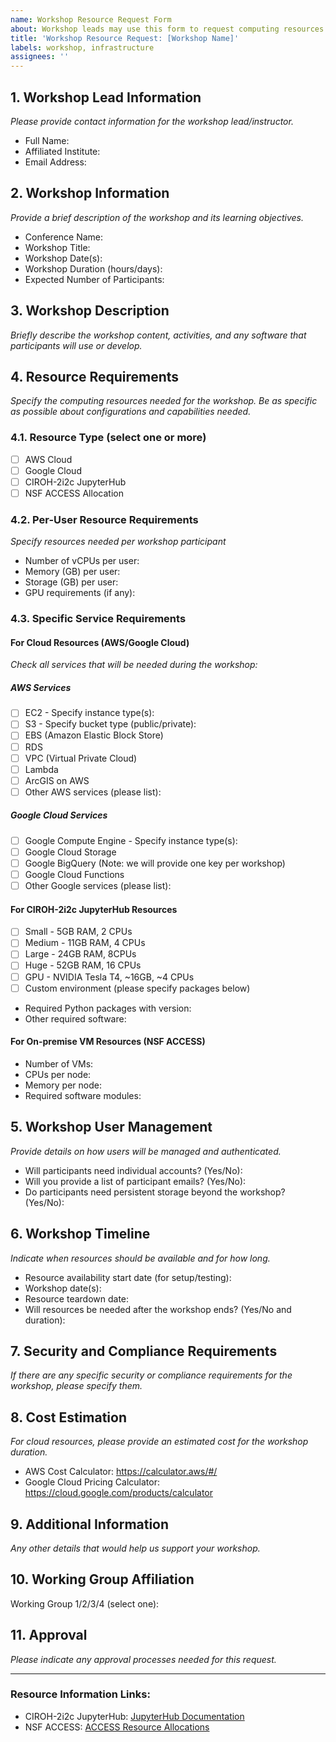 ```yaml
---
name: Workshop Resource Request Form
about: Workshop leads may use this form to request computing resources (AWS, Google Cloud, NSF ACCESS or CIROH-2i2c JupyterHub) for CIROH workshops. Access is available to all consortium members and partners.
title: 'Workshop Resource Request: [Workshop Name]'
labels: workshop, infrastructure
assignees: ''
---
```


## 1. Workshop Lead Information
*Please provide contact information for the workshop lead/instructor.*
- Full Name:
- Affiliated Institute:
- Email Address:

## 2. Workshop Information
*Provide a brief description of the workshop and its learning objectives.*
- Conference Name:
- Workshop Title:
- Workshop Date(s):
- Workshop Duration (hours/days):
- Expected Number of Participants:

## 3. Workshop Description
*Briefly describe the workshop content, activities, and any software that participants will use or develop.*

## 4. Resource Requirements
*Specify the computing resources needed for the workshop. Be as specific as possible about configurations and capabilities needed.*

### 4.1. Resource Type (select one or more)
- [ ] AWS Cloud
- [ ] Google Cloud
- [ ] CIROH-2i2c JupyterHub
- [ ] NSF ACCESS Allocation

### 4.2. Per-User Resource Requirements
*Specify resources needed per workshop participant*
- Number of vCPUs per user:
- Memory (GB) per user:
- Storage (GB) per user:
- GPU requirements (if any):

### 4.3. Specific Service Requirements

#### For Cloud Resources (AWS/Google Cloud)
*Check all services that will be needed during the workshop:*

##### AWS Services
- [ ] EC2 - Specify instance type(s):
- [ ] S3 - Specify bucket type (public/private):
- [ ] EBS (Amazon Elastic Block Store)
- [ ] RDS
- [ ] VPC (Virtual Private Cloud)
- [ ] Lambda
- [ ] ArcGIS on AWS
- [ ] Other AWS services (please list):

##### Google Cloud Services
- [ ] Google Compute Engine - Specify instance type(s):
- [ ] Google Cloud Storage
- [ ] Google BigQuery (Note: we will provide one key per workshop)
- [ ] Google Cloud Functions
- [ ] Other Google services (please list):

#### For CIROH-2i2c JupyterHub Resources
- [ ] Small - 5GB RAM, 2 CPUs
- [ ] Medium - 11GB RAM, 4 CPUs
- [ ] Large - 24GB RAM, 8CPUs
- [ ] Huge - 52GB RAM, 16 CPUs
- [ ] GPU - NVIDIA Tesla T4, ~16GB, ~4 CPUs
- [ ] Custom environment (please specify packages below)
- Required Python packages with version:
- Other required software:

#### For On-premise VM Resources (NSF ACCESS)
- Number of VMs:
- CPUs per node:
- Memory per node:
- Required software modules:

## 5. Workshop User Management
*Provide details on how users will be managed and authenticated.*
- Will participants need individual accounts? (Yes/No):
- Will you provide a list of participant emails? (Yes/No):
- Do participants need persistent storage beyond the workshop? (Yes/No):

## 6. Workshop Timeline
*Indicate when resources should be available and for how long.*
- Resource availability start date (for setup/testing):
- Workshop date(s):
- Resource teardown date:
- Will resources be needed after the workshop ends? (Yes/No and duration):

## 7. Security and Compliance Requirements
*If there are any specific security or compliance requirements for the workshop, please specify them.*

## 8. Cost Estimation
*For cloud resources, please provide an estimated cost for the workshop duration.*
- AWS Cost Calculator: https://calculator.aws/#/
- Google Cloud Pricing Calculator: https://cloud.google.com/products/calculator

## 9. Additional Information
*Any other details that would help us support your workshop.*

## 10. Working Group Affiliation
Working Group 1/2/3/4 (select one): 

## 11. Approval
*Please indicate any approval processes needed for this request.*

---

### Resource Information Links:
- CIROH-2i2c JupyterHub: [JupyterHub Documentation](https://docs.ciroh.org/docs/services/cloudservices/jupyterhub/)
- NSF ACCESS: [ACCESS Resource Allocations](https://allocations.access-ci.org/resources)
